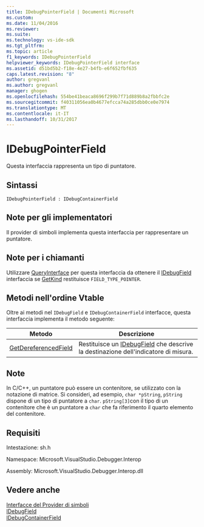 ```yaml
---
title: IDebugPointerField | Documenti Microsoft
ms.custom: 
ms.date: 11/04/2016
ms.reviewer: 
ms.suite: 
ms.technology: vs-ide-sdk
ms.tgt_pltfrm: 
ms.topic: article
f1_keywords: IDebugPointerField
helpviewer_keywords: IDebugPointerField interface
ms.assetid: d51bd5b2-f18e-4e27-b4fb-e6f652fbf635
caps.latest.revision: "8"
author: gregvanl
ms.author: gregvanl
manager: ghogen
ms.openlocfilehash: 554be41beaca8696f299b7f71d889b8a2fbbfc2e
ms.sourcegitcommit: f40311056ea0b4677efcca74a285dbb0ce0e7974
ms.translationtype: MT
ms.contentlocale: it-IT
ms.lasthandoff: 10/31/2017
---
```

# <a name="idebugpointerfield"></a>IDebugPointerField
Questa interfaccia rappresenta un tipo di puntatore.  
  
## <a name="syntax"></a>Sintassi  
  
```  
IDebugPointerField : IDebugContainerField  
```  
  
## <a name="notes-for-implementers"></a>Note per gli implementatori  
 Il provider di simboli implementa questa interfaccia per rappresentare un puntatore.  
  
## <a name="notes-for-callers"></a>Note per i chiamanti  
 Utilizzare [QueryInterface](/cpp/atl/queryinterface) per questa interfaccia da ottenere il [IDebugField](../../../extensibility/debugger/reference/idebugfield.md) interfaccia se [GetKind](../../../extensibility/debugger/reference/idebugfield-getkind.md) restituisce `FIELD_TYPE_POINTER`.  
  
## <a name="methods-in-vtable-order"></a>Metodi nell'ordine Vtable  
 Oltre ai metodi nel `IDebugField` e `IDebugContainerField` interfacce, questa interfaccia implementa il metodo seguente:  
  
|Metodo|Descrizione|  
|------------|-----------------|  
|[GetDereferencedField](../../../extensibility/debugger/reference/idebugpointerfield-getdereferencedfield.md)|Restituisce un [IDebugField](../../../extensibility/debugger/reference/idebugfield.md) che descrive la destinazione dell'indicatore di misura.|  
  
## <a name="remarks"></a>Note  
 In C/C++, un puntatore può essere un contenitore, se utilizzato con la notazione di matrice. Si consideri, ad esempio, `char *pString`, `pString` dispone di un tipo di puntatore a `char`. `pString[3]`con il tipo di un contenitore che è un puntatore a `char` che fa riferimento il quarto elemento del contenitore.  
  
## <a name="requirements"></a>Requisiti  
 Intestazione: sh.h  
  
 Namespace: Microsoft.VisualStudio.Debugger.Interop  
  
 Assembly: Microsoft.VisualStudio.Debugger.Interop.dll  
  
## <a name="see-also"></a>Vedere anche  
 [Interfacce del Provider di simboli](../../../extensibility/debugger/reference/symbol-provider-interfaces.md)   
 [IDebugField](../../../extensibility/debugger/reference/idebugfield.md)   
 [IDebugContainerField](../../../extensibility/debugger/reference/idebugcontainerfield.md)